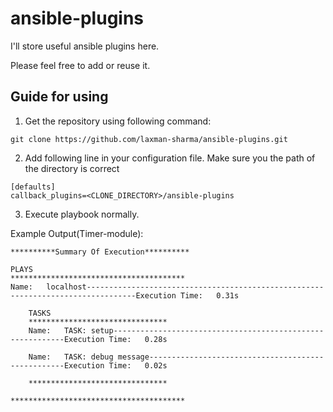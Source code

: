 # ansible-plugins

I'll store useful ansible plugins here.

Please feel free to add or reuse it.


Guide for using
-------------

1. Get the repository using following command:
~~~~
git clone https://github.com/laxman-sharma/ansible-plugins.git
~~~~

2. Add following line in your configuration file. Make sure you the  path of the directory is correct
~~~~
[defaults]
callback_plugins=<CLONE_DIRECTORY>/ansible-plugins
~~~~

3. Execute playbook normally.


Example Output(Timer-module):
~~~~
**********Summary Of Execution**********

PLAYS
***************************************
Name:	localhost---------------------------------------------------------------------------------Execution Time:	0.31s

	TASKS
	*******************************
	Name:	TASK: setup-----------------------------------------------------------Execution Time:	0.28s

	Name:	TASK: debug message---------------------------------------------------Execution Time:	0.02s

	*******************************

***************************************
~~~~
